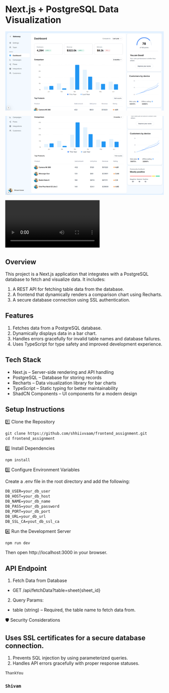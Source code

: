 # Next.js + PostgreSQL Data Visualization

![1738621577312](image/README/1738621577312.png)

![1738621604890](image/README/1738621604890.png)

![1738621799814](image/README/1738621799814.mp4)

## Overview

This project is a Next.js application that integrates with a PostgreSQL database to fetch and visualize data. It includes:

1. A REST API for fetching table data from the database.
2. A frontend that dynamically renders a comparison chart using Recharts.
3. A secure database connection using SSL authentication.

## Features

1. Fetches data from a PostgreSQL database.
2. Dynamically displays data in a bar chart.
3. Handles errors gracefully for invalid table names and database failures.
4. Uses TypeScript for type safety and improved development experience.

## Tech Stack

* Next.js – Server-side rendering and API handling
* PostgreSQL – Database for storing records
* Recharts – Data visualization library for bar charts
* TypeScript – Static typing for better maintainability
* ShadCN Components – UI components for a modern design

## Setup Instructions

1️⃣ Clone the Repository

```
git clone https://github.com/shhiivvaam/frontend_assignment.git
cd frontend_assignment
```

2️⃣ Install Dependencies

```
npm install
```

3️⃣ Configure Environment Variables

Create a .env file in the root directory and add the following:

```
DB_USER=your_db_user
DB_HOST=your_db_host
DB_NAME=your_db_name
DB_PASS=your_db_password
DB_PORT=your_db_port
DB_URL=your_db_url
DB_SSL_CA=yout_db_ssl_ca
```

4️⃣ Run the Development Server

```
npm run dev
```

Then open http://localhost:3000 in your browser.

## API Endpoint

1. Fetch Data from Database

* GET /api/fetchData?table=sheet{sheet_id}

2. Query Params:

* table (string) – Required, the table name to fetch data from.



🛡️ Security Considerations

## Uses SSL certificates for a secure database connection.

1. Prevents SQL injection by using parameterized queries.
2. Handles API errors gracefully with proper response statuses.

```
ThankYou
```

### `Shivam`

